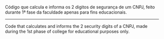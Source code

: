 Código que calcula e informa os 2 digitos de segurança de um CNPJ, feito durante 1ª fase da faculdade apenas para fins educacionais.
_____________________________________________________________________________________________________________________________________
Code that calculates and informs the 2 security digits of a CNPJ, made during the 1st phase of college for educational purposes only.
